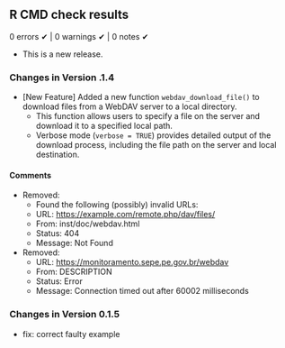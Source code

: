 ## R CMD check results

0 errors ✔ | 0 warnings ✔ | 0 notes ✔

* This is a new release.

### Changes in Version .1.4

* [New Feature] Added a new function `webdav_download_file()` to download files from a WebDAV server to a local directory.
  - This function allows users to specify a file on the server and download it to a specified local path.
  - Verbose mode (`verbose = TRUE`) provides detailed output of the download process, including the file path on the server and local destination.

#### Comments

* Removed: 
    - Found the following (possibly) invalid URLs:
    - URL: https://example.com/remote.php/dav/files/
    - From: inst/doc/webdav.html
    - Status: 404
    - Message: Not Found
* Removed: 
    - URL: https://monitoramento.sepe.pe.gov.br/webdav
    - From: DESCRIPTION
    - Status: Error
    - Message: Connection timed out after 60002 milliseconds

### Changes in Version 0.1.5 

* fix: correct faulty example
